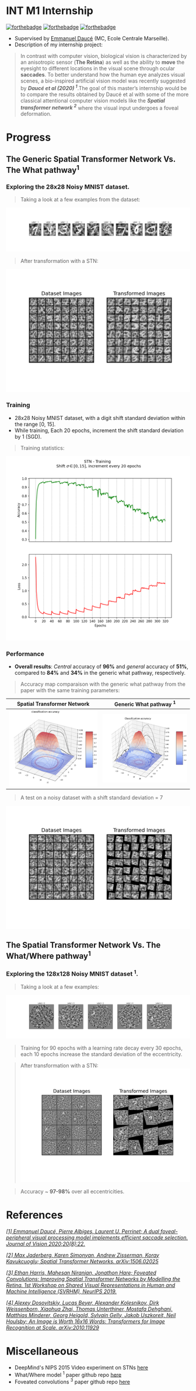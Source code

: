 # INT M1 Internship
[![forthebadge](https://forthebadge.com/images/badges/made-with-python.svg)](https://forthebadge.com)
[![forthebadge](https://forthebadge.com/images/badges/open-source.svg)](https://forthebadge.com)
[![forthebadge](https://forthebadge.com/images/badges/for-robots.svg)](https://forthebadge.com)

- Supervised by [Emmanuel Daucé](http://emmanuel.dauce.free.fr/) (MC, Ecole Centrale Marseille).
- Description of my internship project:

> In contrast with computer vision, biological vision is characterized by an anisotropic sensor (**The Retina**) as well as the ability to **move** the eyesight to   different locations in the visual scene through ocular **saccades**. To better understand how the human eye analyzes visual scenes, a bio-inspired artificial  vision  model was recently suggested by ***Daucé et al (2020) <sup>1</sup>***.The goal of this master’s internship would be to compare the results obtained by Daucé et   al with some of the more classical attentional computer vision models like the ***Spatial transformer network <sup>2</sup>*** where the visual input undergoes a foveal   deformation.

# Progress

## The Generic Spatial Transformer Network Vs. The What pathway<sup>1</sup>

### Exploring the 28x28 Noisy MNIST dataset. 

> Taking a look at a few examples from the dataset:

![28x28 noisy no shift](figures/data_28x28_noisy_no_shift_.png)

> After transformation with a STN:

![stn results 28x28 noisy no shift](figures/stn_28x28_noisy_no_shift.png)

### Training
- 28x28 Noisy MNIST dataset, with a digit shift standard deviation within the range [0, 15].
- While training, Each 20 epochs, increment the shift standard deviation by 1 (SGD).

> Training statistics:

![training stn 28x28](figures/loss_acc_training_stn_28x28.png)

### Performance

- **Overall results**: *Central* accuracy of **96%** and *general* accuracy of **51%**, compared to **84%** and **34%** in the generic what pathway, respectively.

> Accuracy map comparaison with the generic what pathway from the paper with the same training parameters:

Spatial Transformer Network             |  Generic What pathway <sup>1</sup>
:-------------------------:|:-------------------------:
![acc map stn](figures/stn_28x28_accuracy_map.png)  |  ![acc map what](figures/what_map.png)


> A test on a noisy dataset with a shift standard deviation = 7

![results](figures/results_trained.png)

## The Spatial Transformer Network Vs. The What/Where pathway<sup>1</sup>

### Exploring the 128x128 Noisy MNIST dataset <sup>1</sup>.

> Taking a look at a few examples:

![128x128 noisy shift dataset](figures/data_128x128_noisy_no_shift_.png)

> Training for 90 epochs with a learning rate decay every 30 epochs, each 10 epochs increase the standard deviation of the eccentricity.

> After transformation with a STN:
![transformed 128x128](figures/preliminary_128x128.png)

> Accuracy ~ **97-98%** over all eccentricities.

# References

[*[1] Emmanuel Daucé, Pierre Albiges, Laurent U. Perrinet; A dual foveal-peripheral visual processing model implements efficient saccade selection. Journal of Vision 2020;20(8):22.*](https://jov.arvojournals.org/article.aspx?articleid=2770680)

[*[2] Max Jaderberg, Karen Simonyan, Andrew Zisserman, Koray Kavukcuoglu; Spatial Transformer Networks. arXiv:1506.02025*](https://arxiv.org/abs/1506.02025)

[*[3] Ethan Harris, Mahesan Niranjan, Jonathon Hare; Foveated Convolutions: Improving Spatial Transformer Networks by Modelling the Retina.	1st Workshop on Shared Visual Representations in Human and Machine Intelligence (SVRHM), NeurIPS 2019.*](https://eprints.soton.ac.uk/441204/1/5_CameraReadySubmission_workshop.pdf)

[*[4] Alexey Dosovitskiy, Lucas Beyer, Alexander Kolesnikov, Dirk Weissenborn, Xiaohua Zhai, Thomas Unterthiner, Mostafa Dehghani, Matthias Minderer, Georg Heigold, Sylvain Gelly, Jakob Uszkoreit, Neil Houlsby; An Image is Worth 16x16 Words: Transformers for Image Recognition at Scale.	arXiv:2010.11929*](https://arxiv.org/pdf/2010.11929.pdf)

# Miscellaneous

- DeepMind's NIPS 2015 Video experiment on STNs [here](https://drive.google.com/file/d/0B1nQa_sA3W2iN3RQLXVFRkNXN0k/view)
- What/Where model <sup>1</sup> paper github repo [here](https://github.com/laurentperrinet/WhereIsMyMNIST)
- Foveated convolutions <sup>3</sup> paper github repo [here](https://github.com/ethanwharris/foveated-convolutions)
